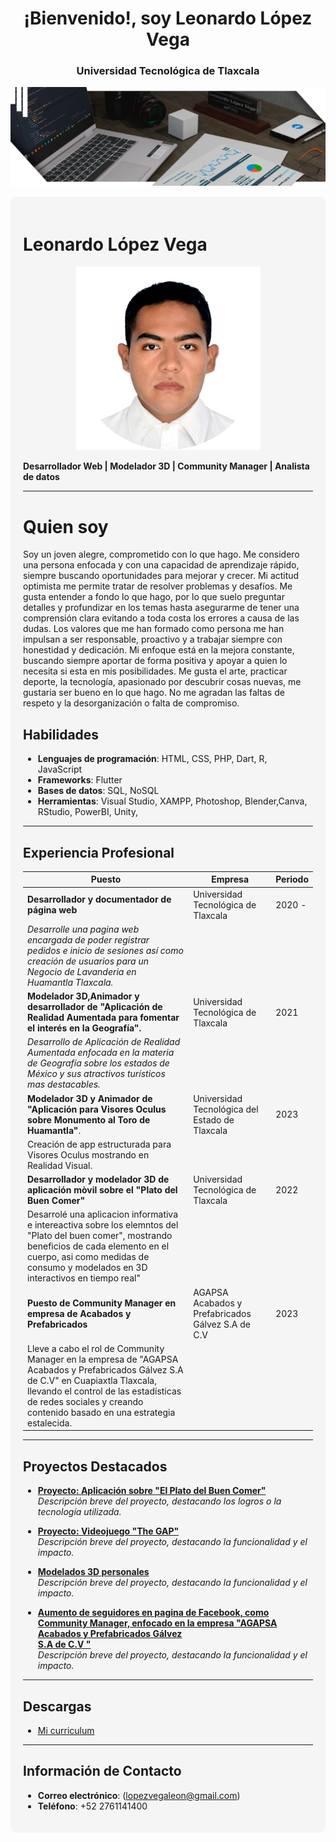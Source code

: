 
<h1 align="center">¡Bienvenido!, soy Leonardo López Vega</h1>
<h3 align="center">Universidad Tecnológica de Tlaxcala</h3>
<p align="center"> <img src="https://github.com/Bisonte555/Bisonte555/blob/main/Render1.1.png"></p>


<div style="background-color: #f5f5f5; padding: 20px; border-radius: 10px;">

# Leonardo López Vega
<p align="center"> <img src="https://github.com/Bisonte555/Bisonte555/blob/main/MyPhoto.png"></p>

**Desarrollador Web | Modelador 3D | Community Manager | Analista de datos**

---
<h1><strong>Quien soy</strong></h1>
Soy un joven alegre, comprometido con lo que hago. Me considero una persona enfocada y con una capacidad de aprendizaje rápido, siempre buscando oportunidades para mejorar y crecer. Mi actitud optimista me permite tratar de resolver problemas y desafíos. Me gusta entender a fondo lo que hago, por lo que suelo preguntar detalles y profundizar en los temas hasta asegurarme de tener una comprensión clara evitando a toda costa los errores a causa de las dudas. Los valores que me han formado como persona me han impulsan a ser responsable, proactivo y a trabajar siempre con honestidad y dedicación. Mi enfoque está en la mejora constante, buscando siempre aportar de forma positiva y apoyar a quien lo necesita si esta en mis posibilidades. Me gusta el arte, practicar deporte, la tecnología, apasionado por descubrir cosas nuevas, me gustaria ser bueno en lo que hago. No me agradan las faltas de respeto y la desorganización o falta de compromiso.

## Habilidades
- **Lenguajes de programación**: HTML, CSS, PHP, Dart, R, JavaScript 
- **Frameworks**: Flutter
- **Bases de datos**: SQL, NoSQL
- **Herramientas**: Visual Studio, XAMPP, Photoshop, Blender,Canva, RStudio, PowerBI, Unity, 

---

## Experiencia Profesional

| Puesto                                  | Empresa                   | Periodo             |
|----------------------------------------|---------------------------|---------------------|
| **Desarrollador y documentador de página web**                  | Universidad Tecnológica de Tlaxcala| 2020 - |
| _Desarrolle una pagina web encargada de poder registrar pedidos e inicio de sesiones así como creación de usuarios para un Negocio de Lavanderia en Huamantla Tlaxcala._ | | |
| **Modelador 3D,Animador y desarrollador de "Aplicación de Realidad Aumentada para fomentar el interés en la Geografía".**              | Universidad Tecnológica de Tlaxcala               | 2021          |
| _Desarrollo de Aplicación de Realidad Aumentada enfocada en la materia de Geografía sobre los estados de México y sus atractivos turísticos mas destacables._ | | |
|**Modelador 3D y Animador de "Aplicación para Visores Oculus sobre Monumento al Toro de Huamantla"**. |Universidad Tecnológica del Estado de Tlaxcala |2023 |
|Creación de app estructurada para Visores Oculus mostrando en Realidad Visual.| | |
|**Desarrollador y modelador 3D de aplicación mòvil sobre el "Plato del Buen Comer"**|Universidad Tecnológica de Tlaxcala|2022|
|Desarrolé una aplicacion informativa e intereactiva sobre los elemntos del "Plato del buen comer", mostrando beneficios de cada elemento en el cuerpo, asi como medidas de consumo y modelados en 3D interactivos en tiempo real"|||
|**Puesto de Community Manager en empresa de Acabados y Prefabricados**|AGAPSA Acabados y Prefabricados Gálvez S.A de C.V| 2023 | 
|Lleve a cabo el rol de Community Manager en la empresa de "AGAPSA Acabados y Prefabricados Gálvez S.A de C.V" en Cuapiaxtla Tlaxcala, llevando el control de las estadísticas de redes sociales y creando contenido basado en una estrategia estalecida.|||



---

## Proyectos Destacados
- **[Proyecto: Aplicación sobre "El Plato del Buen Comer"](https://github.com/tuusuario/proyecto1)**  
  _Descripción breve del proyecto, destacando los logros o la tecnología utilizada._

- **[Proyecto: Videojuego "The GAP"](https://github.com/tuusuario/proyecto2)**  
  _Descripción breve del proyecto, destacando la funcionalidad y el impacto._

- **[Modelados 3D personales](https://github.com/tuusuario/proyecto2)**  
  _Descripción breve del proyecto, destacando la funcionalidad y el impacto._

- **[Aumento de seguidores en pagina de Facebook, como Community Manager, enfocado en la empresa "AGAPSA Acabados y Prefabricados Gálvez  
S.A de C.V "](https://github.com/tuusuario/proyecto2)**  
  _Descripción breve del proyecto, destacando la funcionalidad y el impacto._

---

## Descargas
- [Mi curriculum](cv.pdf)

---
## Información de Contacto
- **Correo electrónico**: (lopezvegaleon@gmail.com)
- **Teléfono**: +52 2761141400

</div>
